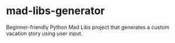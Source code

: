 # mad-libs-generator
Beginner-friendly Python Mad Libs project that generates a custom vacation story using user input.
